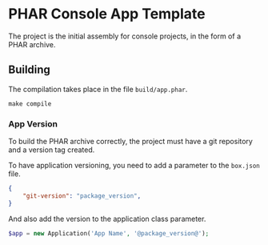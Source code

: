 # PHAR Console App Template

The project is the initial assembly for console projects, in the form of a PHAR archive.

## Building

The compilation takes place in the file `build/app.phar`.

```shell
make compile
```

### App Version

To build the PHAR archive correctly, the project must have a git repository and a version tag created.

To have application versioning, you need to add a parameter to the `box.json` file.

```json
{
    "git-version": "package_version",
}
```

And also add the version to the application class parameter.

```php
$app = new Application('App Name', '@package_version@');
```

